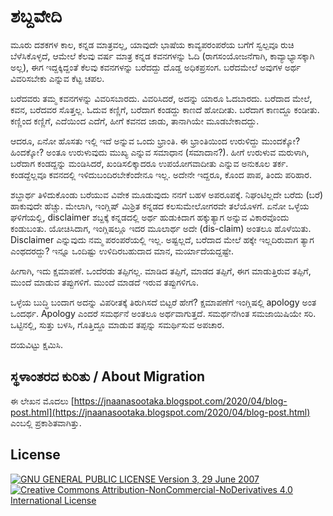 # ಶಬ್ದವೇದಿ

ಮೂರು ದಶಕಗಳ ಕಾಲ, ಕನ್ನಡ ಮಾತ್ರವಲ್ಲ, ಯಾವುದೇ ಭಾಷೆಯ ಕಾವ್ಯಪರಂಪರೆಯ ಬಗೆಗೆ ಸ್ವಲ್ಪವೂ ರುಚಿ ಬೆಳೆಸಿಕೊಳ್ಳದೆ, ಆಮೇಲೆ ಕೆಲವು ವರ್ಷ ಮಾತ್ರ ಕನ್ನಡ ಕವನಗಳನ್ನು ಓದಿ (ರಾಗಸಂಯೋಜನೆಗಾಗಿ, ಕಾವ್ಯಾಭ್ಯಾಸಕ್ಕಾಗಿ ಅಲ್ಲ), ಈಗ ಇದ್ದಕ್ಕಿದ್ದಂತೆ ಕೆಲವು ಕವನಗಳನ್ನು ಬರೆದದ್ದು ದೊಡ್ಡ ಅಧಿಕಪ್ರಸಂಗ.
ಬರೆದಮೇಲೆ ಅವುಗಳ ಅರ್ಥ ವಿವರಿಸಬೇಕು ಎನ್ನುವ ಕೆಟ್ಟ ಚಪಲ.

ಬರೆದವರು ತಮ್ಮ ಕವನಗಳನ್ನು ವಿವರಿಸಬಾರದು. ವಿವರಿಸಿದರೆ, ಅದನ್ನು ಯಾರೂ ಓದಬಾರದು.
ಬರೆದಾದ ಮೇಲೆ, ಕವನ, ಬರೆದವರ ಸೊತ್ತಲ್ಲ.
ಓದುವ ಕಣ್ಣಿಗೆ, ಬರೆದಾಗ ಕಂಡದ್ದು ಕಾಣದೆ ಹೋದೀತು.
ಬರೆದಾಗ ಕಾಣದ್ದೂ ಕಂಡೀತು.
ಕಣ್ಣಿಂದ ಕಣ್ಣಿಗೆ, ಎದೆಯಿಂದ ಎದೆಗೆ, ಹೀಗೆ ಕವನದ ಜಾಡು, ತಾನಾಗಿಯೇ ಮೂಡಬೇಕಾದದ್ದು.

ಆದರೂ, ಏನೋ ಹೊಸತು ಇಲ್ಲಿ ಇದೆ ಅನ್ನುವ ಒಂದು ಭ್ರಾಂತಿ.
ಈ ಭ್ರಾಂತಿಯಿಂದ ಉರುಳಿದ್ದು ಮುಂದಕ್ಕೋ? ಹಿಂದಕ್ಕೋ?
ಅಂತೂ ಉರುಳುವುದು ಮುಖ್ಯ ಎನ್ನುವ ಸಮಾಧಾನ (ಸಮಾದಾನ?).
ಹೀಗೆ ಉರುಳುವ ಮರುಳಾಗಿ, ಬರೆದಾಗ ಕಂಡದ್ದನ್ನು ಮಂಡಿಸಿದರೆ, ಖಂಡಿಸಲಿಕ್ಕಾದರೂ ಉಪಯೋಗವಾದೀತು ಎನ್ನುವ ಅನುಕೂಲ ತರ್ಕ.
ಕಂಡದ್ದೆಲ್ಲವೂ ಕವನದಲ್ಲಿ ಇಳಿದುಬಂದಿರಬೇಕೆಂದೇನೂ ಇಲ್ಲ.
ಅದೇನೇ ಇದ್ದರೂ, ಕೊಂದ ಪಾಪ, ತಿಂದು ಪರಿಹಾರ. 

ಶಬ್ದಾರ್ಥ ತಿಳಿದುಕೊಂಡು ಬರೆಯುವ ವಿವೇಕ ಮೂಡುವುದು ನನಗೆ ಬಹಳ ಅಪರೂಪಕ್ಕೆ.
ನಿಘಂಟಿಲ್ಲದೇ ಬರೆದು (ಬರೆ) ಹಾಕುವುದೇ ಹೆಚ್ಚು.
ಮೇಲಾಗಿ, ಇಂಗ್ಲಿಷ್ ಮಿಶ್ರಿತ ಕನ್ನಡದ ಕಲಸುಮೇಲೋಗರವೇ ತಲೆಯೊಳಗೆ.
ಏನೋ ಒಳ್ಳೆಯ ಘಳಿಗೆಯಲ್ಲಿ, disclaimer ಶಬ್ದಕ್ಕೆ ಕನ್ನಡದಲ್ಲಿ ಅರ್ಥ ಹುಡುಕಿದಾಗ ಹಕ್ಕುತ್ಯಾಗ ಅನ್ನುವ ವಿಕಾರವೊಂದು ಕಂಡುಬಂತು.
ಯೋಚಿಸಿದಾಗ, ಇಂಗ್ಲಿಷಲ್ಲೂ ಇದರ ಮೂಲಾರ್ಥ ಅದೇ (dis-claim) ಅಂತಲೂ ಹೊಳೆಯಿತು.
Disclaimer ಎನ್ನುವುದು ನಮ್ಮ ಪರಂಪರೆಯಲ್ಲಿ ಇಲ್ಲ.
ಅಷ್ಟಲ್ಲದೆ, ಬರೆದಾದ ಮೇಲೆ ಹಕ್ಕೇ ಇಲ್ಲದಿರುವಾಗ ತ್ಯಾಗ ಎಂಥದರದ್ದು?
ಇನ್ನೂ ಒಂದಿಷ್ಟು ಉಳಿದಿರಬಹುದಾದ ಮಾನ, ಮರ್ಯಾದೆಯದ್ದಷ್ಟೇ.

ಹೀಗಾಗಿ, ಇದು ಕ್ಷಮಾಪಣೆ.
ಒಂದೆರಡು ತಪ್ಪಿಗಲ್ಲ.
ಮಾಡಿದ ತಪ್ಪಿಗೆ, ಮಾಡದ ತಪ್ಪಿಗೆ, ಈಗ ಮಾಡುತ್ತಿರುವ ತಪ್ಪಿಗೆ, ಮುಂದೆ ಮಾಡುವ ತಪ್ಪುಗಳಿಗೆ.
ಮುಂದೆ ಮಾಡದೆ ಇರುವ ತಪ್ಪುಗಳಿಗೂ.

ಒಳ್ಳೆಯ ಬುದ್ಧಿ ಬಂದಾಗ ಅದನ್ನು ವಿಪರೀತಕ್ಕೆ ತಿರುಗಿಸದೆ ಬಿಟ್ಟರೆ ಹೇಗೆ?
ಕ್ಷಮಾಪಣೆಗೆ ಇಂಗ್ಲಿಷಲ್ಲಿ apology ಅಂತ ಒಂದರ್ಥ.
Apology ಎಂದರೆ ಸಮರ್ಥನೆ ಅಂತಲೂ ಅರ್ಥವಾಗುತ್ತದೆ.
ಸಮರ್ಥನೆಗಿಂತ ಸಮಜಾಯಿಷಿಯೇ ಸರಿ.
ಒಟ್ಟಿನಲ್ಲಿ, ಸುತ್ತು ಬಳಸಿ, ಗೊತ್ತಿದ್ದೂ ಮಾಡುವ ತಪ್ಪನ್ನು ಸಮರ್ಥಿಸುವ ಅಪಚಾರ.

ದಯವಿಟ್ಟು ಕ್ಷಮಿಸಿ.

## ಸ್ಥಳಾಂತರದ ಕುರಿತು / About Migration

ಈ ಲೇಖನ ಮೊದಲು [https://jnaanasootaka.blogspot.com/2020/04/blog-post.html](https://jnaanasootaka.blogspot.com/2020/04/blog-post.html) ಎಂಬಲ್ಲಿ ಪ್ರಕಾಶಿತವಾಗಿತ್ತು.

## License

[![GNU GENERAL PUBLIC LICENSE Version 3, 29 June 2007](https://www.gnu.org/graphics/gplv3-127x51.png) ![Creative Commons Attribution-NonCommercial-NoDerivatives 4.0 International License](https://i.creativecommons.org/l/by-nc-nd/4.0/88x31.png)](../README.md#ಪರವಾನಗಿ--license)
